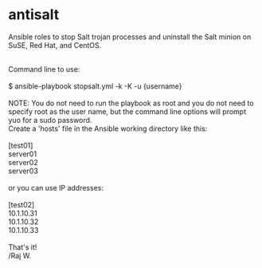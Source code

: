 # antisalt
Ansible roles to stop Salt trojan processes and uninstall the Salt minion on SuSE, Red Hat, and CentOS.

</br>
Command line to use:</br>
</br>
$ ansible-playbook stopsalt.yml -k -K -u {username}</br>
</br>
NOTE: You do not need to run the playbook as root and you do not need to specify root as the user name, but the
command line options will prompt yuo for a sudo password.
</br>
Create a 'hosts' file in the Ansible working directory like this:</br>
</br>
[test01]</br>
server01</br>
server02</br>
server03</br>
</br>
or you can use IP addresses:</br>
</br>
[test02]</br>
10.1.10.31</br>
10.1.10.32</br>
10.1.10.33</br>
</br>
That's it!</br>
/Raj W.</br>
